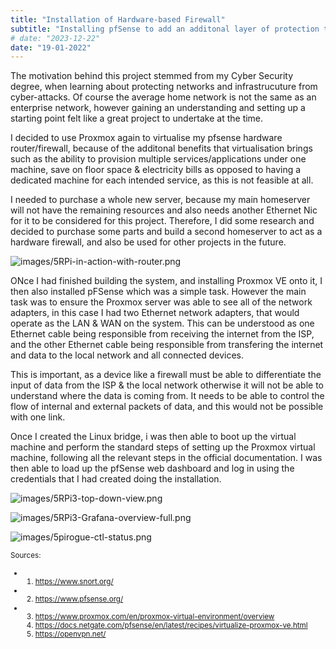```yaml
---
title: "Installation of Hardware-based Firewall"
subtitle: "Installing pfSense to add an additonal layer of protection to my home network"
# date: "2023-12-22"
date: "19-01-2022"
---
```


The motivation behind this project stemmed from my Cyber Security degree, when learning about protecting networks and infrastrucuture from cyber-attacks. Of course the average home network is not the same as an enterprise network, however gaining an understanding and setting up a starting point felt like a great project to undertake at the time.

I decided to use Proxmox again to virtualise my pfsense hardware router/firewall, because of the additonal benefits that virtualisation brings such as the ability to provision multiple services/applications under one machine, save on floor space & electricity bills as opposed to having a dedicated machine for each intended service, as this is not feasible at all.

I needed to purchase a whole new server, because my main homeserver will not have the remaining resources and also needs another Ethernet Nic for it to be considered for this project. Therefore, I did some research and decided to purchase some parts and build a second homeserver to act as a hardware firewall, and also be used for other projects in the future.

![images/5RPi-in-action-with-router.png](/images/5RPi-in-action-with-router.png)

ONce I had finished building the system, and installing Proxmox VE onto it, I then also installed pFSense which was a simple task. However the main task was to ensure the Proxmox server was able to see all of the network adapters, in this case I had two Ethernet network adapters, that would operate as the LAN & WAN on the system. This can be understood as one Ethernet cable being responsible from receiving the internet from the ISP, and the other Ethernet cable being responsible from transfering the internet and data to the local network and all connected devices.

This is important, as a device like a firewall must be able to differentiate the input of data from the ISP & the local network otherwise it will not be able to understand where the data is coming from. It needs to be able to control the flow of internal and external packets of data, and this would not be possible with one link.

Once I created the Linux bridge, i was then able to boot up the virtual machine and perform the standard steps of setting up the Proxmox virtual machine, following all the relevant steps in the official documentation. I was then able to load up the pfSense web dashboard and log in using the credentials that I had created doing the installation.




![images/5RPi3-top-down-view.png](/images/5RPi3-top-down-view.png)





![images/5RPi3-Grafana-overview-full.png](/images/5RPi3-Grafana-overview-full.png)



![images/5pirogue-ctl-status.png](/images/5pirogue-ctl-status.png)











 

<small>Sources:
- 1. https://www.snort.org/
- 2. https://www.pfsense.org/
- 3. https://www.proxmox.com/en/proxmox-virtual-environment/overview
  4. https://docs.netgate.com/pfsense/en/latest/recipes/virtualize-proxmox-ve.html
  5. https://openvpn.net/



</small>
